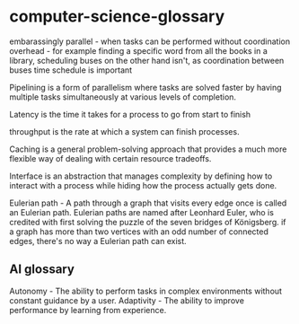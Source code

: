 # computer-science-glossary

embarassingly parallel - when tasks can be performed without coordination overhead - for example finding a specific word from all the books in a library, scheduling buses on the other hand isn't, as coordination between buses time schedule is important

Pipelining is a form of parallelism where tasks are solved faster by having multiple tasks simultaneously at various levels of completion.


Latency is the time it takes for a process to go from start to finish

throughput is the rate at which a system can finish processes.

Caching is a general problem-solving approach that provides a much more flexible way of dealing with certain resource tradeoffs.


Interface is an abstraction that manages complexity by defining how to interact with a process while hiding how the process actually gets done.


Eulerian path - A path through a graph that visits every edge once is called an Eulerian path. Eulerian paths are named after Leonhard Euler, who is credited with first solving the puzzle of the seven bridges of Königsberg. if a graph has more than two vertices with an odd number of connected edges, there's no way a Eulerian path can exist.



## AI glossary

Autonomy - The ability to perform tasks in complex environments without constant guidance by a user.
Adaptivity - The ability to improve performance by learning from experience.

